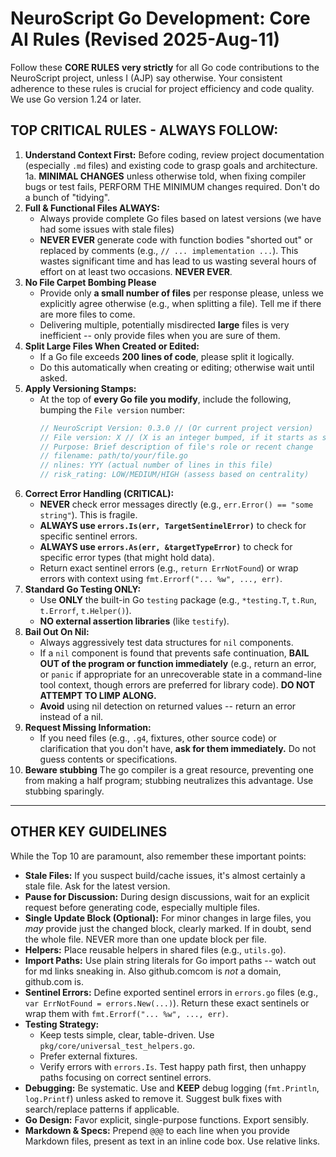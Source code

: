 # NeuroScript Go Development: Core AI Rules (Revised 2025-Aug-11)

Follow these **CORE RULES** **very strictly** for all Go code contributions to the NeuroScript project, unless I (AJP) say otherwise. Your consistent adherence to these rules is crucial for project efficiency and code quality. We use Go version 1.24 or later.

## TOP CRITICAL RULES - ALWAYS FOLLOW:

1.  **Understand Context First:** Before coding, review project documentation (especially `.md` files) and existing code to grasp goals and architecture.
1a. **MINIMAL CHANGES** unless otherwise told, when fixing compiler bugs or test fails, PERFORM THE MINIMUM changes required. Don't do a bunch of "tidying".
3.  **Full & Functional Files ALWAYS:**
    * Always provide complete Go files based on latest versions (we have had some issues with stale files)
    * **NEVER EVER** generate code with function bodies "shorted out" or replaced by comments (e.g., `// ... implementation ...`). This wastes significant time and has lead to us wasting several hours of effort on at least two occasions. **NEVER EVER**.
4.  **No File Carpet Bombing Please**
    * Provide only **a small number of files** per response please, unless we explicitly agree otherwise (e.g., when splitting a file). Tell me if there are more files to come.
    * Delivering multiple, potentially misdirected **large** files is very inefficient -- only provide files when you are sure of them.
5.  **Split Large Files When Created or Edited:**
    * If a Go file exceeds **200 lines of code**, please split it logically.
    * Do this automatically when creating or editing; otherwise wait until asked.
6.  **Apply Versioning Stamps:**
    * At the top of **every Go file you modify**, include the following, bumping the `File version` number:
        ```go
        // NeuroScript Version: 0.3.0 // (Or current project version)
        // File version: X // (X is an integer bumped, if it starts as semantic convert to just the last number so 0.1.7 -> 8)
        // Purpose: Brief description of file's role or recent change
        // filename: path/to/your/file.go
        // nlines: YYY (actual number of lines in this file)
        // risk_rating: LOW/MEDIUM/HIGH (assess based on centrality)
        ```
7.  **Correct Error Handling (CRITICAL):**
    * **NEVER** check error messages directly (e.g., `err.Error() == "some string"`). This is fragile.
    * **ALWAYS use `errors.Is(err, TargetSentinelError)`** to check for specific sentinel errors.
    * **ALWAYS use `errors.As(err, &targetTypeError)`** to check for specific error types (that might hold data).
    * Return exact sentinel errors (e.g., `return ErrNotFound`) or wrap errors with context using `fmt.Errorf("... %w", ..., err)`.
8.  **Standard Go Testing ONLY:**
    * Use **ONLY** the built-in Go `testing` package (e.g., `*testing.T`, `t.Run`, `t.Errorf`, `t.Helper()`).
    * **NO external assertion libraries** (like `testify`).
9.  **Bail Out On Nil:**
    * Always aggressively test data structures for `nil` components.
    * If a `nil` component is found that prevents safe continuation, **BAIL OUT of the program or function immediately** (e.g., return an error, or `panic` if appropriate for an unrecoverable state in a command-line tool context, though errors are preferred for library code). **DO NOT ATTEMPT TO LIMP ALONG.**
    * **Avoid** using nil detection on returned values -- return an error instead of a nil.
10. **Request Missing Information:**
    * If you need files (e.g., `.g4`, fixtures, other source code) or clarification that you don't have, **ask for them immediately.** Do not guess contents or specifications.
12. **Beware stubbing** The go compiler is a great resource, preventing one from making a half program; stubbing neutralizes this advantage. Use stubbing sparingly.
---

## OTHER KEY GUIDELINES

While the Top 10 are paramount, also remember these important points:

* **Stale Files:** If you suspect build/cache issues, it's almost certainly a stale file. Ask for the latest version.
* **Pause for Discussion:** During design discussions, wait for an explicit request before generating code, especially multiple files.
* **Single Update Block (Optional):** For minor changes in large files, you *may* provide just the changed block, clearly marked. If in doubt, send the whole file. NEVER more than one update block per file.
* **Helpers:** Place reusable helpers in shared files (e.g., `utils.go`).
* **Import Paths:** Use plain string literals for Go import paths -- watch out for md links sneaking in. Also github.comcom is *not* a domain, github.com is.
* **Sentinel Errors:** Define exported sentinel errors in `errors.go` files (e.g., `var ErrNotFound = errors.New(...)`). Return these exact sentinels or wrap them with `fmt.Errorf("... %w", ..., err)`.
* **Testing Strategy:**
    * Keep tests simple, clear, table-driven. Use `pkg/core/universal_test_helpers.go`.
    * Prefer external fixtures.
    * Verify errors with `errors.Is`. Test happy path first, then unhappy paths focusing on correct sentinel errors.
* **Debugging:** Be systematic. Use and **KEEP** debug logging (`fmt.Println`, `log.Printf`) unless asked to remove it. Suggest bulk fixes with search/replace patterns if applicable.
* **Go Design:** Favor explicit, single-purpose functions. Export sensibly.
* **Markdown & Specs:** Prepend `@@@` to each line when you provide Markdown files, present as text in an inline code box. Use relative links.
